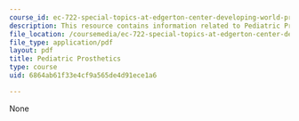 ```yaml
---
course_id: ec-722-special-topics-at-edgerton-center-developing-world-prosthetics-spring-2010
description: This resource contains information related to Pediatric Prosthetics.
file_location: /coursemedia/ec-722-special-topics-at-edgerton-center-developing-world-prosthetics-spring-2010/6864ab61f33e4cf9a565de4d91ece1a6_MITEC_722S10_PediatricPros.pdf
file_type: application/pdf
layout: pdf
title: Pediatric Prosthetics
type: course
uid: 6864ab61f33e4cf9a565de4d91ece1a6

---
```

None